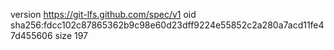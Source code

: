 version https://git-lfs.github.com/spec/v1
oid sha256:fdcc102c87865362b9c98e60d23dff9224e55852c2a280a7acd11fe47d455606
size 197
